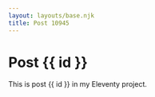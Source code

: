 ```yaml
---
layout: layouts/base.njk
title: Post 10945
---
```


# Post {{ id }}

This is post {{ id }} in my Eleventy project.
